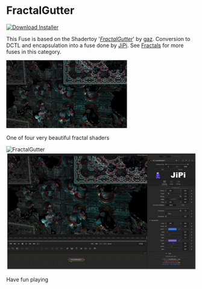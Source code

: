# FractalGutter
<a href="FractalGutter-Installer.lua" download><img alt="Download Installer" src="https://img.shields.io/static/v1?label=Download&message=FractalGutter-Installer.lua&color=blue" /></a>

This Fuse is based on the Shadertoy '_[FractalGutter](https://www.shadertoy.com/view/ttjBD1)_' by [gaz](https://www.shadertoy.com/user/gaz). Conversion to DCTL and encapsulation into a fuse done by [JiPi](../../Site/Profiles/JiPi.md). See [Fractals](README.md) for more fuses in this category.

[![FractalGutter Thumbnail](FractalGutter.png)](https://www.shadertoy.com/view/ttjBD1 "View on Shadertoy.com")



<!-- +++ DO NOT REMOVE THIS COMMENT +++ DO NOT ADD OR EDIT ANY TEXT BEFORE THIS LINE +++ IT WOULD BE A REALLY BAD IDEA +++ -->

One of four very beautiful fractal shaders

![FractalGutter](https://user-images.githubusercontent.com/78935215/111883269-7f718300-89ba-11eb-8ef9-27aa8a16c7dc.gif)
[![FractalGutter](FractalGutter_screenshot.png)](FractalGutter.fuse)

Have fun playing

<!-- +++ DO NOT REMOVE THIS COMMENT +++ DO NOT EDIT ANY TEXT THAT COMES AFTER THIS LINE +++ TRUST ME: JUST DON'T DO IT +++ -->

